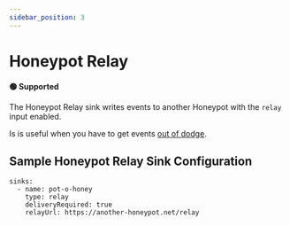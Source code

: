 ```yaml
---
sidebar_position: 3
---
```


# Honeypot Relay

**🟢 Supported**

The Honeypot Relay sink writes events to another Honeypot with the `relay` input enabled.

Is is useful when you have to get events [out of dodge](https://media1.giphy.com/media/3o7aCTY6X7wDUiKMEw/giphy.gif?cid=790b7611dc06ddd58b410c3f07249f5c9d49ff0a15e8e425&rid=giphy.gif&ct=g).


## Sample Honeypot Relay Sink Configuration

```
sinks:
  - name: pot-o-honey
    type: relay
    deliveryRequired: true
    relayUrl: https://another-honeypot.net/relay
```
